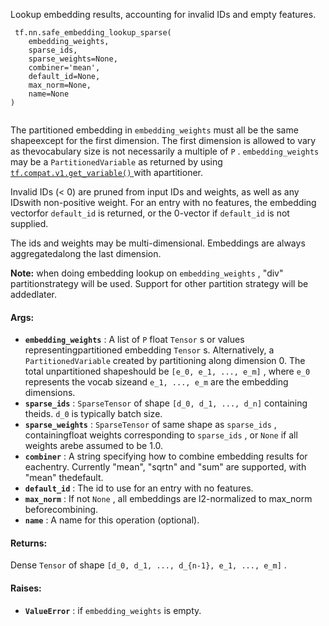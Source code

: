Lookup embedding results, accounting for invalid IDs and empty features.

```
 tf.nn.safe_embedding_lookup_sparse(
    embedding_weights,
    sparse_ids,
    sparse_weights=None,
    combiner='mean',
    default_id=None,
    max_norm=None,
    name=None
)
 
```

The partitioned embedding in  `embedding_weights`  must all be the same shapeexcept for the first dimension. The first dimension is allowed to vary as thevocabulary size is not necessarily a multiple of  `P` .   `embedding_weights` may be a  `PartitionedVariable`  as returned by using[ `tf.compat.v1.get_variable()` ](https://tensorflow.google.cn/api_docs/python/tf/compat/v1/get_variable) with apartitioner.

Invalid IDs (< 0) are pruned from input IDs and weights, as well as any IDswith non-positive weight. For an entry with no features, the embedding vectorfor  `default_id`  is returned, or the 0-vector if  `default_id`  is not supplied.

The ids and weights may be multi-dimensional. Embeddings are always aggregatedalong the last dimension.


**Note:**  when doing embedding lookup on  `embedding_weights` , "div" partitionstrategy will be used. Support for other partition strategy will be addedlater.


#### Args:
- **`embedding_weights`** :  A list of  `P`  float  `Tensor` s or values representingpartitioned embedding  `Tensor` s.  Alternatively, a  `PartitionedVariable` created by partitioning along dimension 0.  The total unpartitioned shapeshould be  `[e_0, e_1, ..., e_m]` , where  `e_0`  represents the vocab sizeand  `e_1, ..., e_m`  are the embedding dimensions.
- **`sparse_ids`** :  `SparseTensor`  of shape  `[d_0, d_1, ..., d_n]`  containing theids.  `d_0`  is typically batch size.
- **`sparse_weights`** :  `SparseTensor`  of same shape as  `sparse_ids` , containingfloat weights corresponding to  `sparse_ids` , or  `None`  if all weights arebe assumed to be 1.0.
- **`combiner`** : A string specifying how to combine embedding results for eachentry. Currently "mean", "sqrtn" and "sum" are supported, with "mean" thedefault.
- **`default_id`** : The id to use for an entry with no features.
- **`max_norm`** : If not  `None` , all embeddings are l2-normalized to max_norm beforecombining.
- **`name`** : A name for this operation (optional).


#### Returns:
Dense  `Tensor`  of shape  `[d_0, d_1, ..., d_{n-1}, e_1, ..., e_m]` .

#### Raises:
- **`ValueError`** : if  `embedding_weights`  is empty.
